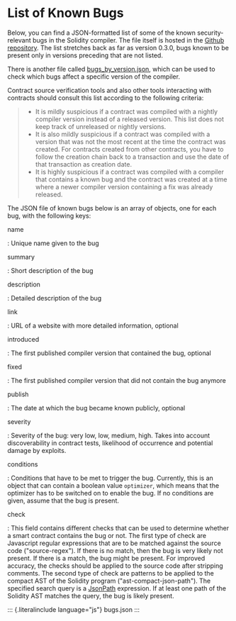 # List of Known Bugs 

Below, you can find a JSON-formatted list of some of the known
security-relevant bugs in the Solidity compiler. The file itself is
hosted in the [Github
repository](https://github.com/ethereum/solidity/blob/develop/docs/bugs.json).
The list stretches back as far as version 0.3.0, bugs known to be
present only in versions preceding that are not listed.

There is another file called
[bugs_by_version.json](https://github.com/ethereum/solidity/blob/develop/docs/bugs_by_version.json),
which can be used to check which bugs affect a specific version of the
compiler.

Contract source verification tools and also other tools interacting with
contracts should consult this list according to the following criteria:

> -   It is mildly suspicious if a contract was compiled with a nightly
>     compiler version instead of a released version. This list does not
>     keep track of unreleased or nightly versions.
> -   It is also mildly suspicious if a contract was compiled with a
>     version that was not the most recent at the time the contract was
>     created. For contracts created from other contracts, you have to
>     follow the creation chain back to a transaction and use the date
>     of that transaction as creation date.
> -   It is highly suspicious if a contract was compiled with a compiler
>     that contains a known bug and the contract was created at a time
>     where a newer compiler version containing a fix was already
>     released.

The JSON file of known bugs below is an array of objects, one for each
bug, with the following keys:

name

:   Unique name given to the bug

summary

:   Short description of the bug

description

:   Detailed description of the bug

link

:   URL of a website with more detailed information, optional

introduced

:   The first published compiler version that contained the bug,
    optional

fixed

:   The first published compiler version that did not contain the bug
    anymore

publish

:   The date at which the bug became known publicly, optional

severity

:   Severity of the bug: very low, low, medium, high. Takes into account
    discoverability in contract tests, likelihood of occurrence and
    potential damage by exploits.

conditions

:   Conditions that have to be met to trigger the bug. Currently, this
    is an object that can contain a boolean value `optimizer`, which
    means that the optimizer has to be switched on to enable the bug. If
    no conditions are given, assume that the bug is present.

check

:   This field contains different checks that can be used to determine
    whether a smart contract contains the bug or not. The first type of
    check are Javascript regular expressions that are to be matched
    against the source code ("source-regex"). If there is no match, then
    the bug is very likely not present. If there is a match, the bug
    might be present. For improved accuracy, the checks should be
    applied to the source code after stripping comments. The second type
    of check are patterns to be applied to the compact AST of the
    Solidity program ("ast-compact-json-path"). The specified search
    query is a [JsonPath](https://github.com/json-path/JsonPath)
    expression. If at least one path of the Solidity AST matches the
    query, the bug is likely present.

::: {.literalinclude language="js"}
bugs.json
:::
